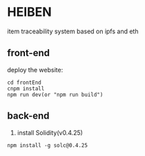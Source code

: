 # HEIBEN
item traceability system based on ipfs and eth
## front-end
deploy the website:
```$xslt
cd frontEnd
cnpm install
npm run dev(or "npm run build")
```
## back-end
1. install Solidity(v0.4.25)
```
npm install -g solc@0.4.25
```
